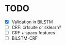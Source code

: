 # TODO
- [x] Validation in BiLSTM
- [ ] CRF: crfsuite or sklearn?
- [ ] CRF + spacy features
- [ ] BiLSTM-CRF
